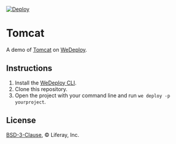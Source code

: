 [![Deploy](https://cdn.wedeploy.com/images/deploy.svg)](https://console.wedeploy.com/deploy?repo=https://github.com/wedeploy-examples/tomcat-example)

# Tomcat

A demo of [Tomcat](https://hub.docker.com/_/tomcat/) on [WeDeploy](https://wedeploy.com/).

## Instructions

1. Install the [WeDeploy CLI](https://wedeploy.com/docs/intro/using-the-command-line/).
2. Clone this repository.
3. Open the project with your command line and run `we deploy -p yourproject`.

## License

[BSD-3-Clause](./LICENSE.md), © Liferay, Inc.
